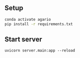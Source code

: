 ## Setup

```bash
conda activate agario
pip install -r requirements.txt
```

## Start server

```
uvicorn server.main:app --reload
```